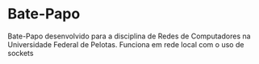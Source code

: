 # Bate-Papo
Bate-Papo desenvolvido para a disciplina de Redes de Computadores na Universidade Federal de Pelotas. Funciona em rede local com o uso de sockets
